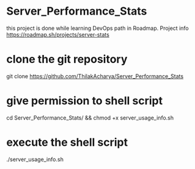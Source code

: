 # Server_Performance_Stats
this project is done while learning DevOps path in Roadmap. Project info https://roadmap.sh/projects/server-stats

# clone the git repository
git clone https://github.com/ThilakAcharya/Server_Performance_Stats

# give permission to shell script
cd Server_Performance_Stats/ && chmod +x server_usage_info.sh 

# execute the shell script
./server_usage_info.sh
